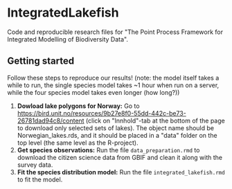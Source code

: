 # IntegratedLakefish
Code and reproducible research files for "The Point Process Framework for Integrated Modelling of Biodiversity Data".

## Getting started
Follow these steps to reproduce our results! (note: the model itself takes a while to run, the single species model takes ~1 hour when run on a server, while the four species model takes even longer (how long?))

1. **Dowload lake polygons for Norway:** Go to https://bird.unit.no/resources/9b27e8f0-55dd-442c-be73-26781dad94c8/content (click on "Innhold"-tab at the bottom of the page to download only selected sets of lakes). The object name should be Norwegian_lakes.rds, and it should be placed in a "data" folder on the top level (the same level as the R-project).
2. **Get species observations:** Run the file `data_preparation.rmd` to download the citizen science data from GBIF and clean it along with the survey data.
3. **Fit the species distribution model:** Run the file `integrated_lakefish.rmd` to fit the model.
